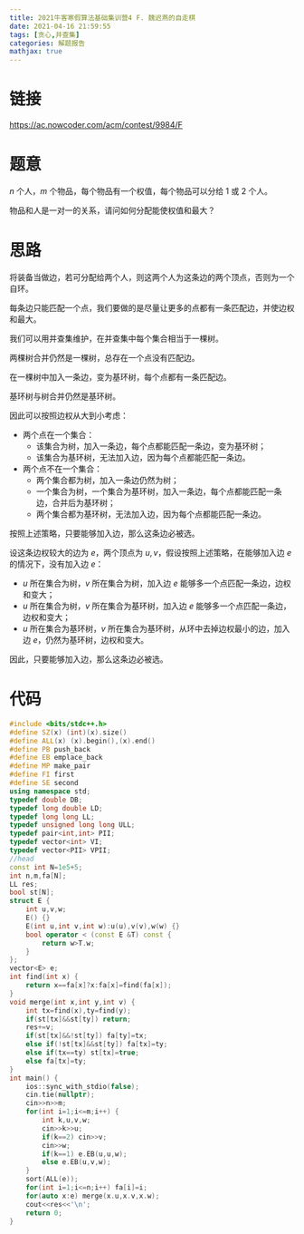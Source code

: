 ```yaml
---
title: 2021牛客寒假算法基础集训营4 F. 魏迟燕的自走棋
date: 2021-04-16 21:59:55
tags: [贪心,并查集]
categories: 解题报告
mathjax: true
---
```


# 链接

<https://ac.nowcoder.com/acm/contest/9984/F>

# 题意

$n$ 个人，$m$ 个物品，每个物品有一个权值，每个物品可以分给 $1$ 或 $2$ 个人。

物品和人是一对一的关系，请问如何分配能使权值和最大？

<!--more-->

# 思路

将装备当做边，若可分配给两个人，则这两个人为这条边的两个顶点，否则为一个自环。

每条边只能匹配一个点，我们要做的是尽量让更多的点都有一条匹配边，并使边权和最大。

我们可以用并查集维护，在并查集中每个集合相当于一棵树。

两棵树合并仍然是一棵树，总存在一个点没有匹配边。

在一棵树中加入一条边，变为基环树，每个点都有一条匹配边。

基环树与树合并仍然是基环树。

因此可以按照边权从大到小考虑：

- 两个点在一个集合：
  - 该集合为树，加入一条边，每个点都能匹配一条边，变为基环树；
  - 该集合为基环树，无法加入边，因为每个点都能匹配一条边。
- 两个点不在一个集合：
  - 两个集合都为树，加入一条边仍然为树；
  - 一个集合为树，一个集合为基环树，加入一条边，每个点都能匹配一条边，合并后为基环树；
  - 两个集合都为基环树，无法加入边，因为每个点都能匹配一条边。

按照上述策略，只要能够加入边，那么这条边必被选。

设这条边权较大的边为 $e$，两个顶点为 $u,v$，假设按照上述策略，在能够加入边 $e$ 的情况下，没有加入边 $e$：

- $u$ 所在集合为树，$v$ 所在集合为树，加入边 $e$ 能够多一个点匹配一条边，边权和变大；
- $u$ 所在集合为树，$v$ 所在集合为基环树，加入边 $e$ 能够多一个点匹配一条边，边权和变大；
- $u$ 所在集合为基环树，$v$ 所在集合为基环树，从环中去掉边权最小的边，加入边 $e$，仍然为基环树，边权和变大。

因此，只要能够加入边，那么这条边必被选。

# 代码

```cpp
#include <bits/stdc++.h>
#define SZ(x) (int)(x).size()
#define ALL(x) (x).begin(),(x).end()
#define PB push_back
#define EB emplace_back
#define MP make_pair
#define FI first
#define SE second
using namespace std;
typedef double DB;
typedef long double LD;
typedef long long LL;
typedef unsigned long long ULL;
typedef pair<int,int> PII;
typedef vector<int> VI;
typedef vector<PII> VPII;
//head
const int N=1e5+5;
int n,m,fa[N];
LL res;
bool st[N];
struct E {
    int u,v,w;
    E() {}
    E(int u,int v,int w):u(u),v(v),w(w) {}
    bool operator < (const E &T) const {
        return w>T.w;
    }
};
vector<E> e;
int find(int x) {
    return x==fa[x]?x:fa[x]=find(fa[x]);
}
void merge(int x,int y,int v) {
    int tx=find(x),ty=find(y);
    if(st[tx]&&st[ty]) return;
    res+=v;
    if(st[tx]&&!st[ty]) fa[ty]=tx;
    else if(!st[tx]&&st[ty]) fa[tx]=ty;
    else if(tx==ty) st[tx]=true;
    else fa[tx]=ty;
}
int main() {
    ios::sync_with_stdio(false);
    cin.tie(nullptr);
    cin>>n>>m;
    for(int i=1;i<=m;i++) {
        int k,u,v,w;
        cin>>k>>u;
        if(k==2) cin>>v;
        cin>>w;
        if(k==1) e.EB(u,u,w);
        else e.EB(u,v,w);
    }
    sort(ALL(e));
    for(int i=1;i<=n;i++) fa[i]=i;
    for(auto x:e) merge(x.u,x.v,x.w);
    cout<<res<<'\n';
    return 0;
}
```